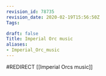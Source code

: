 ```yaml
---
revision_id: 78735
revision_date: 2020-02-19T15:56:50Z
Tags:

draft: false
Title: Imperial Orc music
aliases:
- Imperial_Orc_music
---
```

#REDIRECT [[Imperial Orcs music]]
